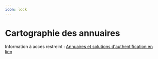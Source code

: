 ```yaml
---
icon: lock
---
```


# Cartographie des annuaires
Information à accès restreint :
[Annuaires et solutions d'authentification en lien](https://github.com/DNUM-SocialGouv/documentation-privee/blob/main/iam-annuaires.jpg)